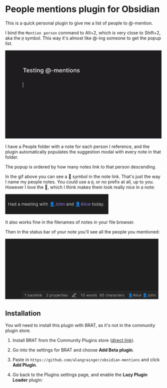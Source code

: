 # People mentions plugin for Obsidian

This is a quick personal plugin to give me a list of people to @-mention.

I bind the `Mention person` command to Alt+2, which is very close to Shift+2, aka the `@` symbol. This way it's almost like @-ing someone to get the popup list. 

<img src="./docs/demo.gif" style="width: 500px">

I have a People folder with a note for each person I reference, and the plugin automatically populates the suggestion modal with every note in that folder.

The popup is ordered by how many notes link to that person descending.

In the gif above you can see a 👤 symbol in the note link. That's just the way I name my people notes. You could use a `@`, or no prefix at all, up to you. 
However I love the 👤, which I think makes them look really nice in a note:

<img src="./docs/note-example.png" style="width: 330px">

It also works fine in the filenames of notes in your file browser.

Then in the status bar of your note you'll see all the people you mentioned:

<img src="./docs/status-bar.png" style="width: 490px">

## Installation

You will need to install this plugin with BRAT, as it's not in the community plugin store.

1. Install BRAT from the Community Plugins store ([direct link](https://obsidian.md/plugins?id=obsidian42-brat)).

2. Go into the settings for BRAT and choose **Add Beta plugin**.

3. Paste in `https://github.com/alangrainger/obsidian-mentions` and click **Add Plugin**.

4. Go back to the Plugins settings page, and enable the **Lazy Plugin Loader** plugin:

